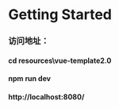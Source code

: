 # Getting Started

### 访问地址：

#### cd resources\vue-template2.0

#### npm run dev

#### http://localhost:8080/